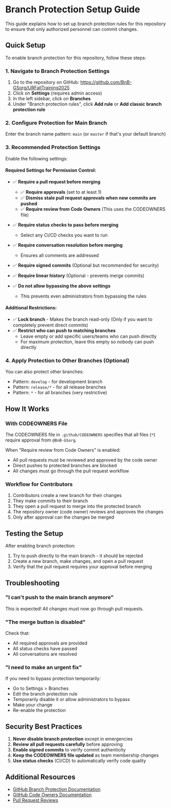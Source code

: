 # Branch Protection Setup Guide

This guide explains how to set up branch protection rules for this repository to ensure that only authorized personnel can commit changes.

## Quick Setup

To enable branch protection for this repository, follow these steps:

### 1. Navigate to Branch Protection Settings

1. Go to the repository on GitHub: https://github.com/BnB-GSorg/URFallTraining2025
2. Click on **Settings** (requires admin access)
3. In the left sidebar, click on **Branches**
4. Under "Branch protection rules", click **Add rule** or **Add classic branch protection rule**

### 2. Configure Protection for Main Branch

Enter the branch name pattern: `main` (or `master` if that's your default branch)

### 3. Recommended Protection Settings

Enable the following settings:

#### Required Settings for Permission Control:
- ✅ **Require a pull request before merging**
  - ✅ **Require approvals** (set to at least 1)
  - ✅ **Dismiss stale pull request approvals when new commits are pushed**
  - ✅ **Require review from Code Owners** (This uses the CODEOWNERS file)
  
- ✅ **Require status checks to pass before merging**
  - Select any CI/CD checks you want to run

- ✅ **Require conversation resolution before merging**
  - Ensures all comments are addressed

- ✅ **Require signed commits** (Optional but recommended for security)

- ✅ **Require linear history** (Optional - prevents merge commits)

- ✅ **Do not allow bypassing the above settings**
  - This prevents even administrators from bypassing the rules

#### Additional Restrictions:
- ✅ **Lock branch** - Makes the branch read-only (Only if you want to completely prevent direct commits)
- ✅ **Restrict who can push to matching branches**
  - Leave empty or add specific users/teams who can push directly
  - For maximum protection, leave this empty so nobody can push directly

### 4. Apply Protection to Other Branches (Optional)

You can also protect other branches:
- Pattern: `develop` - for development branch
- Pattern: `release/*` - for all release branches
- Pattern: `*` - for all branches (very restrictive)

## How It Works

### With CODEOWNERS File
The CODEOWNERS file in `.github/CODEOWNERS` specifies that all files (`*`) require approval from `@BnB-GSorg`.

When "Require review from Code Owners" is enabled:
- All pull requests must be reviewed and approved by the code owner
- Direct pushes to protected branches are blocked
- All changes must go through the pull request workflow

### Workflow for Contributors
1. Contributors create a new branch for their changes
2. They make commits to their branch
3. They open a pull request to merge into the protected branch
4. The repository owner (code owner) reviews and approves the changes
5. Only after approval can the changes be merged

## Testing the Setup

After enabling branch protection:

1. Try to push directly to the main branch - it should be rejected
2. Create a new branch, make changes, and open a pull request
3. Verify that the pull request requires your approval before merging

## Troubleshooting

### "I can't push to the main branch anymore"
This is expected! All changes must now go through pull requests.

### "The merge button is disabled"
Check that:
- All required approvals are provided
- All status checks have passed
- All conversations are resolved

### "I need to make an urgent fix"
If you need to bypass protection temporarily:
- Go to Settings > Branches
- Edit the branch protection rule
- Temporarily disable it or allow administrators to bypass
- Make your change
- Re-enable the protection

## Security Best Practices

1. **Never disable branch protection** except in emergencies
2. **Review all pull requests carefully** before approving
3. **Enable signed commits** to verify commit authenticity
4. **Keep the CODEOWNERS file updated** as team membership changes
5. **Use status checks** (CI/CD) to automatically verify code quality

## Additional Resources

- [GitHub Branch Protection Documentation](https://docs.github.com/en/repositories/configuring-branches-and-merges-in-your-repository/defining-the-mergeability-of-pull-requests/about-protected-branches)
- [GitHub Code Owners Documentation](https://docs.github.com/en/repositories/managing-your-repositorys-settings-and-features/customizing-your-repository/about-code-owners)
- [Pull Request Reviews](https://docs.github.com/en/pull-requests/collaborating-with-pull-requests/reviewing-changes-in-pull-requests/about-pull-request-reviews)
